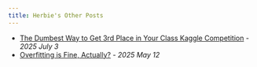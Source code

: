 ```yaml
---
title: Herbie's Other Posts
---
```


- [The Dumbest Way to Get 3rd Place in Your Class Kaggle Competition](/posts/the_dumbest_way_3rd_ml_kaggle/) - *2025 July 3*
- [Overfitting is Fine, Actually?](/posts/overfitting_is_fine) - *2025 May 12*

